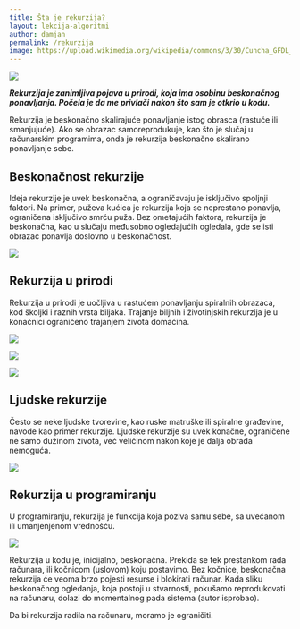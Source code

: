 ```yaml
---
title: Šta je rekurzija?
layout: lekcija-algoritmi
author: damjan
permalink: /rekurzija
image: https://upload.wikimedia.org/wikipedia/commons/3/30/Cuncha_GFDL_Galicia4.jpg
---
```


![]({{page.image}})

***Rekurzija je zanimljiva pojava u prirodi, koja ima osobinu beskonačnog ponavljanja. Počela je da me privlači nakon što sam je otkrio u kodu.***

Rekurzija je beskonačno skalirajuće ponavljanje istog obrasca (rastuće ili smanjujuće). Ako se obrazac samoreprodukuje, kao što je slučaj u računarskim programima, onda je rekurzija beskonačno skalirano ponavljanje sebe.

## Beskonačnost rekurzije

Ideja rekurzije je uvek beskonačna, a ograničavaju je isključivo spoljnji faktori. Na primer, puževa kućica je rekurzija koja se neprestano ponavlja, ograničena isključivo smrću puža. Bez ometajućih faktora, rekurzija je beskonačna, kao u slučaju međusobno ogledajućih ogledala, gde se isti obrazac ponavlja doslovno u beskonačnost.

![](//68.media.tumblr.com/59f43c03ca0e9ede45b8b71f79b44268/tumblr_inline_ntx0langcg1r1aqjj_1280.jpg)

## Rekurzija u prirodi

Rekurzija u prirodi je uočljiva u rastućem ponavljanju spiralnih obrazaca, kod školjki i raznih vrsta biljaka. Trajanje biljnih i životinjskih rekurzija je u konačnici ograničeno trajanjem života domaćina.

![](//spacecollective.org/userdata/zdP3mVy7/_cimg/1197601200.jpg)

![](https://upload.wikimedia.org/wikipedia/commons/c/c4/Aloe_polyphylla_spiral.jpg)

![](https://s-media-cache-ak0.pinimg.com/564x/88/86/e1/8886e11fcba6c5be0801609f397e4068.jpg)

## Ljudske rekurzije

Često se neke ljudske tvorevine, kao ruske matruške ili spiralne građevine, navode kao primer rekurzije. Ljudske rekurzije su uvek konačne, ograničene ne samo dužinom života, već veličinom nakon koje je dalja obrada nemoguća.

![](https://qph.ec.quoracdn.net/main-qimg-4742a03d87ef68cbb642d6798f588a66-c)

## Rekurzija u programiranju

U programiranju, rekurzija je funkcija koja poziva samu sebe, sa uvećanom ili umanjenjenom vrednošću.

![](https://upload.wikimedia.org/wikipedia/commons/8/8a/RecursiveFunction1_execution.png)

Rekurzija u kodu je, inicijalno, beskonačna. Prekida se tek prestankom rada računara, ili kočnicom (uslovom) koju postavimo. Bez kočnice, beskonačna rekurzija će veoma brzo pojesti resurse i blokirati računar. Kada sliku beskonačnog ogledanja, koja postoji u stvarnosti, pokušamo reprodukovati na računaru, dolazi do momentalnog pada sistema (autor isprobao).

Da bi rekurzija radila na računaru, moramo je ograničiti.
